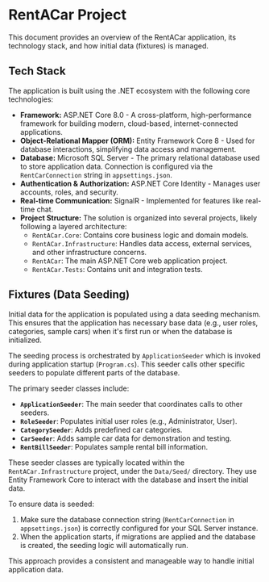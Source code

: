 # RentACar Project

This document provides an overview of the RentACar application, its technology stack, and how initial data (fixtures) is managed.

## Tech Stack

The application is built using the .NET ecosystem with the following core technologies:

*   **Framework:** ASP.NET Core 8.0 - A cross-platform, high-performance framework for building modern, cloud-based, internet-connected applications.
*   **Object-Relational Mapper (ORM):** Entity Framework Core 8 - Used for database interactions, simplifying data access and management.
*   **Database:** Microsoft SQL Server - The primary relational database used to store application data. Connection is configured via the `RentCarConnection` string in `appsettings.json`.
*   **Authentication & Authorization:** ASP.NET Core Identity - Manages user accounts, roles, and security.
*   **Real-time Communication:** SignalR - Implemented for features like real-time chat.
*   **Project Structure:** The solution is organized into several projects, likely following a layered architecture:
    *   `RentACar.Core`: Contains core business logic and domain models.
    *   `RentACar.Infrastructure`: Handles data access, external services, and other infrastructure concerns.
    *   `RentACar`: The main ASP.NET Core web application project.
    *   `RentACar.Tests`: Contains unit and integration tests.

## Fixtures (Data Seeding)

Initial data for the application is populated using a data seeding mechanism. This ensures that the application has necessary base data (e.g., user roles, categories, sample cars) when it's first run or when the database is initialized.

The seeding process is orchestrated by `ApplicationSeeder` which is invoked during application startup (`Program.cs`). This seeder calls other specific seeders to populate different parts of the database.

The primary seeder classes include:

*   **`ApplicationSeeder`**: The main seeder that coordinates calls to other seeders.
*   **`RoleSeeder`**: Populates initial user roles (e.g., Administrator, User).
*   **`CategorySeeder`**: Adds predefined car categories.
*   **`CarSeeder`**: Adds sample car data for demonstration and testing.
*   **`RentBillSeeder`**: Populates sample rental bill information.

These seeder classes are typically located within the `RentACar.Infrastructure` project, under the `Data/Seed/` directory. They use Entity Framework Core to interact with the database and insert the initial data.

To ensure data is seeded:
1.  Make sure the database connection string (`RentCarConnection` in `appsettings.json`) is correctly configured for your SQL Server instance.
2.  When the application starts, if migrations are applied and the database is created, the seeding logic will automatically run.

This approach provides a consistent and manageable way to handle initial application data. 